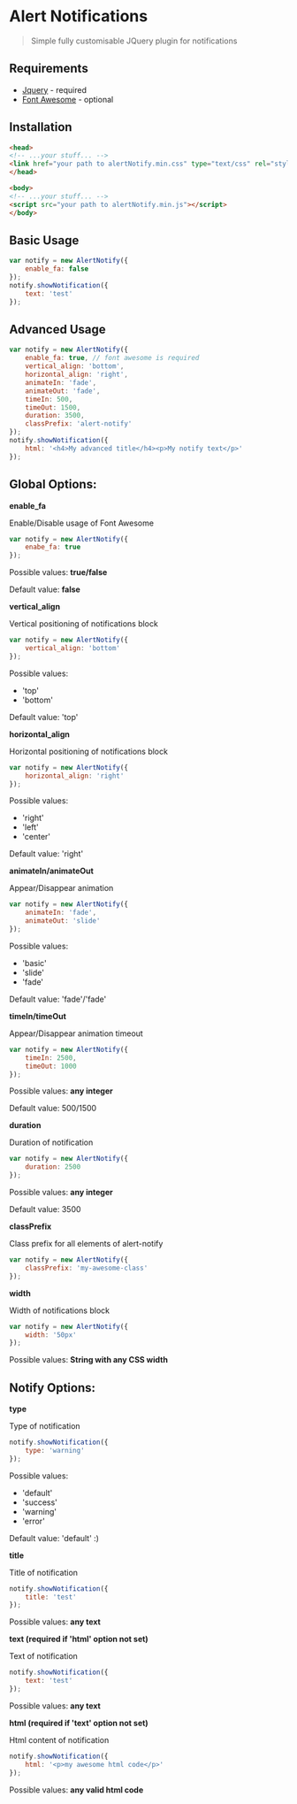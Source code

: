 Alert Notifications
===================
>Simple fully customisable JQuery plugin for notifications

Requirements
------------
 * [Jquery](https://jquery.com/) - required
 * [Font Awesome](http://fontawesome.io/) - optional

Installation
------------
```html
<head>
<!-- ...your stuff... -->
<link href="your path to alertNotify.min.css" type="text/css" rel="stylesheet"/>
</head>

<body>
<!-- ...your stuff... -->
<script src="your path to alertNotify.min.js"></script>
</body>
```

Basic Usage
-----------
```js
var notify = new AlertNotify({
    enable_fa: false
});
notify.showNotification({
    text: 'test'
});
```

Advanced Usage
--------------
```js
var notify = new AlertNotify({
    enable_fa: true, // font awesome is required
    vertical_align: 'bottom',
    horizontal_align: 'right',
    animateIn: 'fade',
    animateOut: 'fade',
    timeIn: 500,
    timeOut: 1500,
    duration: 3500,
    classPrefix: 'alert-notify'
});
notify.showNotification({
    html: '<h4>My advanced title</h4><p>My notify text</p>'
});
```

Global Options:
--------------

**enable_fa**

Enable/Disable usage of Font Awesome
```js
var notify = new AlertNotify({
    enabe_fa: true
});
```
Possible values: **true/false**

Default value: **false**

**vertical_align**

Vertical positioning of notifications block
```js
var notify = new AlertNotify({
    vertical_align: 'bottom'
});
```
Possible values:

* 'top'
* 'bottom'

Default value: 'top'

**horizontal_align**

Horizontal positioning of notifications block
```js
var notify = new AlertNotify({
    horizontal_align: 'right'
});
```
Possible values:

* 'right'
* 'left'
* 'center'

Default value: 'right'

**animateIn/animateOut**

Appear/Disappear animation
```js
var notify = new AlertNotify({
    animateIn: 'fade',
    animateOut: 'slide'
});
```
Possible values:

* 'basic'
* 'slide'
* 'fade'

Default value: 'fade'/'fade'

**timeIn/timeOut**

Appear/Disappear animation timeout
```js
var notify = new AlertNotify({
    timeIn: 2500,
    timeOut: 1000
});
```
Possible values: **any integer**

Default value: 500/1500

**duration**

Duration of notification
```js
var notify = new AlertNotify({
    duration: 2500
});
```
Possible values: **any integer**

Default value: 3500

**classPrefix**

Class prefix for all elements of alert-notify
```js
var notify = new AlertNotify({
    classPrefix: 'my-awesome-class'
});
```

**width**

Width of notifications block
```js
var notify = new AlertNotify({
    width: '50px'
});
```
Possible values: **String with any CSS width**

Notify Options:
---------------

**type**

Type of notification
```js
notify.showNotification({
    type: 'warning'
});
```
Possible values:

* 'default'
* 'success'
* 'warning'
* 'error'

Default value: 'default' :)

**title**

Title of notification
```js
notify.showNotification({
    title: 'test'
});
```
Possible values: **any text**

**text (required if 'html' option not set)**

Text of notification
```js
notify.showNotification({
    text: 'test'
});
```
Possible values: **any text**

**html (required if 'text' option not set)**

Html content of notification
```js
notify.showNotification({
    html: '<p>my awesome html code</p>'
});
```
Possible values: **any valid html code**